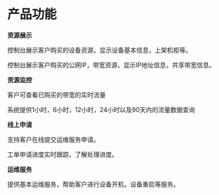 # 产品功能

**资源展示**

   控制台展示客户购买的设备资源，显示设备基本信息，上架机柜等。
  
   控制台展示客户购买的公网IP，带宽资源，显示IP地址信息，共享带宽信息。
   
**资源监控**

  客户可查看已购买的带宽的实时流量
  
  系统提供1小时，6小时，12小时，24小时以及90天内的流量数据查询

**线上申请**
    
   支持客户在线提交运维服务申请。

   工单申请进度实时跟踪，了解处理进度。

**运维服务**
    
   提供基本运维服务，帮助客户进行设备开机，设备重启等服务。

